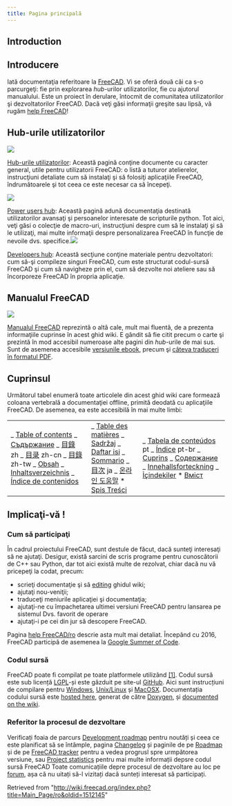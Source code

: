 ```yaml
---
title: Pagina principală
---
```


## Introduction

## Introducere

Iată documentaţia referitoare la [FreeCAD](http://www.freecadweb.org). Vi se oferă două căi ca s-o parcurgeţi: fie prin explorarea _hub_-urilor utilizatorilor, fie cu ajutorul manualului. Este un proiect în derulare, întocmit de comunitatea utilizatorilor şi dezvoltatorilor FreeCAD. Dacă veţi găsi informaţii greşite sau lipsă, vă rugăm
[help FreeCAD](/Special:MyLanguage/help_FreeCAD "Special:MyLanguage/help FreeCAD")!

## Hub-urile utilizatorilor

![](/images/Crystal_Clear_app_display.png)

[Hub-urile utilizatorilor](/User_hub/ro "User hub/ro"): Această pagină conţine documente cu caracter general, utile pentru utilizatorii FreeCAD: o listă a tuturor atelierelor, instrucţiuni detaliate cum să instalaţi şi să folosiţi aplicaţiile FreeCAD, îndrumătoarele şi tot ceea ce este necesar ca să începeţi.

![](/images/Crystal_Clear_app_terminal.png)

[Power users hub](/Power_users_hub "Power users hub"): Această pagină adună documentaţia destinată utilizatorilor avansaţi şi persoanelor interesate de scripturile python. Tot aici, veţi găsi o colecţie de macro-uri, instrucţiuni despre cum să le instalaţi şi să le utilizaţi, mai multe informaţii despre personalizarea FreeCAD în funcţie de nevoile dvs. specifice.![](/images/Crystal_Clear_app_tutorials.png)

[Developers hub](/Developer_hub "Developer hub"): Această secţiune conţine materiale pentru dezvoltatori: cum să-şi compileze singuri FreeCAD, cum este structurat codul-sursă FreeCAD şi cum să navigheze prin el, cum să dezvolte noi ateliere sau să încorporeze FreeCAD în propria aplicaţie.

## Manualul FreeCAD

![](/images/Crystal_Clear_manual.png)

[Manualul FreeCAD](/Manual:Introduction "Manual:Introduction") reprezintă o altă cale, mult mai fluentă, de a prezenta informaţiile cuprinse în acest ghid wiki. E gândit să fie citit precum o carte şi prezintă în mod accesibil numeroase alte pagini din _hub_-urile de mai sus. Sunt de asemenea accesibile [versiunile ebook](https://www.gitbook.com/book/yorikvanhavre/a-freecad-manual/details), precum şi [câteva traduceri în formatul PDF](https://www.freecadweb.org/manual/).

## Cuprinsul

Următorul tabel enumeră toate articolele din acest ghid wiki care formează coloana vertebrală a documentaţiei offline, primită deodată cu aplicaţiile FreeCAD. De asemenea, ea este accesibilă în mai multe limbi:

|                                                                                                                                                                                                                                                                                                                                                                                                                                                                                                |                                                                                                                                                                                                                                                                                                                                                                                                                     |                                                                                                                                                                                                                                                                                                                                                                                                                                        |
| ---------------------------------------------------------------------------------------------------------------------------------------------------------------------------------------------------------------------------------------------------------------------------------------------------------------------------------------------------------------------------------------------------------------------------------------------------------------------------------------------- | ------------------------------------------------------------------------------------------------------------------------------------------------------------------------------------------------------------------------------------------------------------------------------------------------------------------------------------------------------------------------------------------------------------------- | -------------------------------------------------------------------------------------------------------------------------------------------------------------------------------------------------------------------------------------------------------------------------------------------------------------------------------------------------------------------------------------------------------------------------------------- |
| _ [Table of contents](/Online_Help_Toc "Online Help Toc") _ [Съдържание](/Online_Help_Toc/bg "Online Help Toc/bg") _ [目錄](/Online_Help_Toc/zh "Online Help Toc/zh") zh _ [目录](/Online_Help_Toc/zh-cn "Online Help Toc/zh-cn") zh-cn _ [目錄](/Online_Help_Toc/zh-tw "Online Help Toc/zh-tw") zh-tw _ [Obsah](/Online_Help_Toc/cs "Online Help Toc/cs") _ [Inhaltsverzeichnis](/Online_Help_Toc/de "Online Help Toc/de") _ [Índice de contenidos](/Online_Help_Toc/es "Online Help Toc/es") | _ [Table des matières](/Online_Help_Toc/fr "Online Help Toc/fr") _ [Sadržaj](/Online_Help_Toc/hr "Online Help Toc/hr") _ [Daftar isi](/Online_Help_Toc/id "Online Help Toc/id") _ [Sommario](/Online_Help_Toc/it "Online Help Toc/it") _ [目次](/Online_Help_Toc/ja "Online Help Toc/ja") ja _ [온라인 도움말](/Online_Help_Toc/ko "Online Help Toc/ko") \* [Spis Treści](/Online_Help_Toc/pl "Online Help Toc/pl") | _ [Tabela de conteúdos](/Online_Help_Toc/pt "Online Help Toc/pt") pt _ [Índice](/Online_Help_Toc/pt-br "Online Help Toc/pt-br") pt-br _ [Cuprins](/Online_Help_Toc/ro "Online Help Toc/ro") _ [Содержание](/Online_Help_Toc/ru "Online Help Toc/ru") _ [Innehallsforteckning](/Online_Help_Toc/sv "Online Help Toc/sv") _ [İçindekiler](/Online_Help_Toc/tr "Online Help Toc/tr") \* [Вміст](/Online_Help_Toc/uk "Online Help Toc/uk") |

## Implicaţi-vă !

### Cum să participaţi

În cadrul proiectului FreeCAD, sunt destule de făcut, dacă sunteţi interesaţi să ne ajutaţi. Desigur, există sarcini de scris programe pentru cunoscătorii de C++ sau Python, dar tot aici există multe de rezolvat, chiar dacă nu vă pricepeţi la codat, precum:

- scrieţi documentaţie şi să [editing](/Editing "Editing") ghidul wiki;
- ajutaţi nou-veniţii;
- traduceţi meniurile aplicaţiei şi documentaţia;
- ajutaţi-ne cu împachetarea ultimei versiuni FreeCAD pentru lansarea pe sistemul Dvs. favorit de operare
- ajutaţi-i pe cei din jur să descopere FreeCAD.

Pagina [help FreeCAD/ro](/Help_FreeCAD/ro "Help FreeCAD/ro") descrie asta mult mai detaliat. Începând cu 2016, FreeCAD participă de asemenea la [Google Summer of Code](/Google_Summer_of_Code "Google Summer of Code").

### Codul sursă

FreeCAD poate fi compilat pe toate platformele utilizând [[1]](https://cmake.org/CMake). Codul sursă este sub licență [LGPL](https://en.wikipedia.org/wiki/GNU_Lesser_General_Public_License)-și este găzduit pe site-ul [GitHub](https://github.com/FreeCAD/FreeCAD). Aici sunt instrucțiuni de compilare pentru [Windows](/Compile_on_Windows "Compile on Windows"), [Unix/Linux](/Compile_on_Linux "Compile on Linux") și [MacOSX](/Compile_on_MacOS "Compile on MacOS"). Documentația codului sursă este [hosted here](http://www.freecadweb.org/api/), generat de către [Doxygen](/Doxygen "Doxygen"), și [documented on the wiki](/Source_documentation "Source documentation").

### Referitor la procesul de dezvoltare

Verificați foaia de parcurs [Development roadmap](/Development_roadmap "Development roadmap") pentru noutăți și ceea ce este planificat să se întâmple, pagina [Changelog](http://www.freecadweb.org/tracker/changelog_page.php) și paginile de pe [Roadmap](http://www.freecadweb.org/tracker/roadmap_page.php) și de pe [FreeCAD tracker](http://www.freecadweb.org/tracker) pentru a vedea progrusl spre urmpătorea versiune, sau [Project statistics](http://www.ohloh.net/p/freecad) pentru mai multe informații depsre codul sursă FreeCAD Toate comunicațiile depre procesul de dezvoltare au loc pe [forum](http://forum.freecadweb.org), așa că nu uitați să-l vizitați dacă sunteți interesat să participați.

Retrieved from "<http://wiki.freecad.org/index.php?title=Main_Page/ro&oldid=1512145>"
